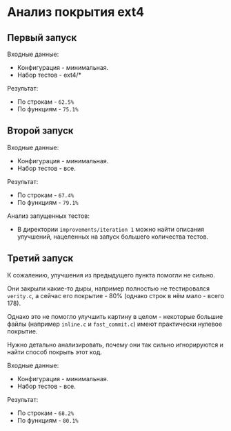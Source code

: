 # Анализ покрытия ext4

## Первый запуск

Входные данные:
- Конфигурация - минимальная.
- Набор тестов - ext4/*

Результат:
- По строкам - `62.5%`
- По функциям - `75.1%`

## Второй запуск

Входные данные:
- Конфигурация - минимальная.
- Набор тестов - все.

Результат:
- По строкам - `67.4%`
- По функциям - `79.1%`

Анализ запущенных тестов:
- В директории `improvements/iteration 1` можно найти описания улучшений, нацеленных на запуск большего количества тестов.

## Третий запуск

К сожалению, улучшения из предыдущего пункта помогли не сильно.

Они закрыли какие-то дыры, например полностью не тестировался `verity.c`,
а сейчас его покрытие - 80% (однако строк в нём мало - всего 178).

Однако это не помогло улучшить картину в целом - некоторые большие файлы
(например `inline.c` и `fast_commit.c`) имеют практически нулевое покрытие.

Нужно детально анализировать, почему они так сильно игнорируются и найти способ покрыть этот код.

Входные данные:
- Конфигурация - минимальная.
- Набор тестов - все.

Результат:
- По строкам - `68.2%`
- По функциям - `80.1%`